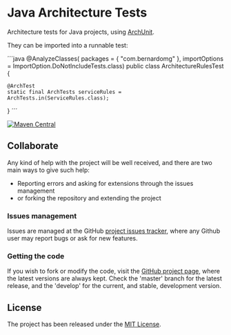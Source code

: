 # Java Architecture Tests

Architecture tests for Java projects, using [ArchUnit](https://www.archunit.org/).

They can be imported into a runnable test:

´´´java
@AnalyzeClasses(
        packages = { "com.bernardomg" },
        importOptions = ImportOption.DoNotIncludeTests.class)
public class ArchitectureRulesTest {

    @ArchTest
    static final ArchTests serviceRules = ArchTests.in(ServiceRules.class);

}
´´´

[![Maven Central](https://img.shields.io/maven-central/v/com.bernardomg.framework.testing/architecture-tests.svg)][maven-repo]

## Collaborate

Any kind of help with the project will be well received, and there are two main ways to give such help:

- Reporting errors and asking for extensions through the issues management
- or forking the repository and extending the project

### Issues management

Issues are managed at the GitHub [project issues tracker][issues], where any Github user may report bugs or ask for new features.

### Getting the code

If you wish to fork or modify the code, visit the [GitHub project page][scm], where the latest versions are always kept. Check the 'master' branch for the latest release, and the 'develop' for the current, and stable, development version.

## License

The project has been released under the [MIT License][license].

[maven-repo]: https://mvnrepository.com/artifact/com.bernardomg.framework.testing/architecture-tests
[issues]: https://github.com/bernardo-mg/architecture-tests/issues
[license]: https://www.opensource.org/licenses/mit-license.php
[scm]: https://github.com/bernardo-mg/architecture-tests
